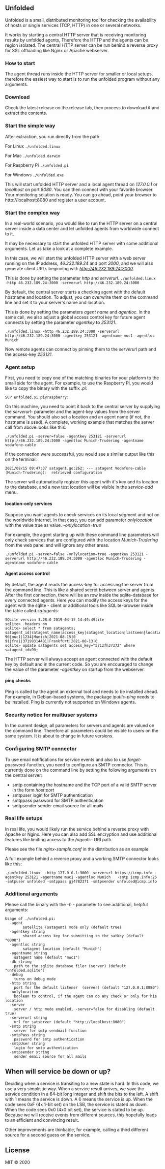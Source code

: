 ## Unfolded
Unfolded is a small, distributed monitoring tool for checking
the availability of hosts or single services (TCP, HTTP) in one
or several networks.

It works by starting a central HTTP server that is receiving
monitoring results by unfolded agents, Therefore the HTTP and
the agents can be region isolated. The central HTTP server can
be run behind a reverse proxy for SSL offloading like Nginx or
Apache webserver.

### How to start
The agent thread runs inside the HTTP server for smaller
or local setups, therefore the easiest way to start is
to run the unfolded program without any arguments.

### Download
Check the latest release on the release tab, then process
to download it and extract the contents.

### Start the simple way

After extraction, you  run directly from the path:

For Linux
`./unfolded.linux`

For Mac
`./unfolded.darwin`

For Raspberry Pi
`./unfolded.pi`

For Windows
`./unfolded.exe`

This will start unfolded  HTTP server and a local agent thread on *127.0.0.1* or *localhost* on port *8080*. You can
then connect with your favorite browser. Your monitoring solution is ready. You can go ahead, point your browser to
http://localhost:8080 and register a user account.

### Start the complex way

In a real-world scenario, you would like to run the HTTP server
on a central server inside a data center and let unfolded agents from worldwide
connect to it.

It may be necessary to start the unfolded HTTP server with some additional arguments. Let us take a look at a complete example.

In this case, we will start the unfolded HTTP server with a web server running on the IP address, *46.232.189.24* and port *3000*, and we will also generate client URLs beginning with *http://46.232.189.24:3000*.

This is done by setting the parameter *http* and *serverurl*.
`./unfolded.linux -http 46.232.189.24:3000 -serverurl http://46.232.189.24:3000`

By default, the central server starts a checking agent with the default hostname and location. To adjust, you can overwrite them on the command line and set it to your server's name and location.

This
is done by setting the parameters *agent name* and *agentloc*. In the same call, we also adjust a global access control
key for future agent connects by setting the parameter *agentkey* to *253121*.

`./unfolded.linux -http 46.232.189.24:3000 -serverurl http://46.232.189.24:3000 -agentkey 253121 -agentname muc1 -agentloc Munich`

Now remote agents can connect by pinning them to the *serverurl* path and the access-key
*253121*.

### Agent setup

First, you need to copy one of the matching binaries for your platform to the small side for the agent.  For example, to use the Raspberry Pi, you would like  to copy the binary with the suffix *.pi*:

`SCP unfolded.pi pi@raspberry:`

On this machine, you need to point it back to the central server by supplying the *serverurl*-
parameter and the agent-key values from the server command. You should also set a location and an agent name (if not, the hostname is used). A complete, working example that matches the server call from
above looks like this:

`./unfolded.pi -server=false -agentkey 253121 -serverurl http://46.232.189.24:3000 -agentloc Munich-Trudering -agentname vodafone-cable`

If the connection were successful, you would see a similar output like this on the terminal:

`2021/08/15 09:47:37 satagent.go:262: --- satagent Vodafone-cable (Munich-Trudering):  retrieved configuration`

The server will automatically register this agent with it's key and its location to the database, and a new test location will be visible in the *service-add* menu.

#### location-only services

Suppose you want agents to check services on its local segment and not on the worldwide Internet. In that case, you can add parameter *onlylocation* with the value true as value. *-onlylocation=true*

For example, the agent starting up with these command line parameters will only check services that are configured with the location *Munich-Trudering* from the web panel and will ignore any other areas.

`./unfolded.pi -server=false -onlylocation=true -agentkey 253121 -serverurl http://46.232.189.24:3000 -agentloc Munich-Trudering -agentname vodafone-cable`

#### Agent access control

By default, the agent reads the access-key for accessing the server from the command line.  This is like a shared secret
between server and agents. After the first connection, there will be an row inside the sqlite-database for every connected
agents. Here you can modify the access keys for the agent with the sqlite - client or additional tools like SQLite-browser
inside the table called *satagents*:

    SQLite version 3.28.0 2019-04-15 14:49:49lite
    sqlite> .headers on
    sqlite> select * from satagents;
    satagent_id|satagent_name|access_key|satagent_location|lastseen|locationfixed
    90|muc1|1234|Munich|2021-08-15|0
    91|fra1|37199314481|Frankfurt|2021-08-13|0
    sqlite> update satagents set access_key="371zfh37372" where satagent_id=90;

The HTTP server will always accept an agent connected with the default key by default and in the current code. So you are encouraged to change the value of the parameter *-agentkey* on startup from the webserver.

#### ping checks
Ping is called by the agent an external tool and needs to be installed ahead. For example, in Debian-based systems, the package *iputils-ping* needs to be installed. Ping is currently not supported on Windows agents.

### Security notice for multiuser systems

In the current design, all parameters for servers and agents are valued on the command line. Therefore all parameters could be visible to users on the same system. It is about to change in future versions.

### Configuring SMTP connector

To use email notifications for service events and also to use *forget-password*-function, you need to configure an SMTP connector. This is currently done on the command line by setting the following arguments on the central
server:

- smtp containing the hostname and the TCP port of a valid SMTP server in the form *host:port*
- smtpuser login for SMTP authentication
- smtppass password for SMTP authentication
- smtpsender sender email source for all mails

### Real life setups
In real life, you would likely run the service behind a reverse proxy with
Apache or Nginx. Here you can also add SSL encryption and use additional features like limiting access to the */agents*- URI path.

Please see the file *nginx-sample.conf* in the distribution as an example.

A full example behind a reverse proxy and a working SMTP connector looks like this:

`./unfolded.linux  -http 127.0.0.1:3000 -serverurl https://icmp.info -agentkey 253121 -agentname muc1 -agentloc Munich   -smtp icmp.info:25 -smtpuser unfolded -smtppass gj4782371 -smtpsender unfolded@icmp.info`

### Additional arguments

Please call the binary with the *-h* - parameter to see additional, helpful arguments:


    Usage of ./unfolded.pi:
      -agent
            satellite (satagent) mode only (default true)
      -agentkey string
            shared access key for submitting to the satkey (default "0000")
      -agentloc string
            satagent location (default "Munich")
      -agentname string
        satagent name (default "muc1")
      -db string
        path to the sqlite database filer (server) (default "unfolded.sqlite")
      -debug
        turns on debug mode
      -http string
        port for the default listener  (server) (default "127.0.0.1:8080")
      -onlylocation
        boolean to control, if the agent can do any check or only for his location
      -server
        server / http mode enabled, -server=false for disabling (default true)
      -serverurl string
        url for satserver (default "http://localhost:8080")
      -smtp string
        server for smtp sendmail function
      -smtpPass string
        password for smtp authentication
      -smtpUser string
        login for smtp authentication
      -smtpsender string
        sender email source for all mails

## When will service be down or up?

Deciding when a service is transiting to a new state is hard. In this code, we use a very simplistic way. When a service result arrives, we save the
service condition in a 64-bit long integer and shift the bits to the left. A  shift with 1 means the service is down. A 0 means the service is up. When the code sees 0xF (4x 1-bit set) on the LSB, the service is stated as down. When the code sees 0x0 (4x0 bit set), the service is stated to be up. Because we will receive events from different sources, this hopefully leads to an efficient and convincing result.

Other improvements are thinkable, for example, calling a third different source for a second guess on the service.

## License
MIT © 2020
